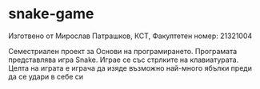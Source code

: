 # snake-game

Изготвено от Мирослав Патрашков, КСТ, Факултетен номер: 21321004

Семестриален проект за Основи на програмирането. Програмата представлява игра Snake. Играе се със стрлките на клавиатурата. Целта на играта е играча да изяде възможно най-много ябълки преди да се удари в себе си 
